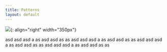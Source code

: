 ```yaml
---
title: Patterns
layout: default
---
```


![](https://laracasts.com/images/series/2018/pngs/design-patterns-in-php.png){: align="right" width="350px"}

asd asd asd a as asd asd as as
asd asd asd a as asd asd as as
asd asd asd a as asd asd as as
asd asd asd a as asd asd as as

